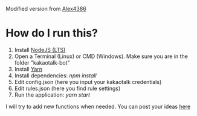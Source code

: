 Modified version from [Alex4386](https://github.com/Alex4386/kakaotalk-openchat-autokick)

# How do I run this?
1. Install [NodeJS (LTS)](https://nodejs.org/en/download/)
2. Open a Terminal (Linux) or CMD (Windows). Make sure you are in the folder "kakaotalk-bot"
3. Install [Yarn](https://classic.yarnpkg.com/lang/en/docs/install)
4. Install dependencies: *npm install*
5. Edit config.json (here you input your kakaotalk credentials)
6. Edit rules.json (here you find rule settings)
7. Run the application: *yarn start*

I will try to add new functions when needed.
You can post your ideas [here](https://github.com/berat-cakir/kakaotalk-bot/issues)

